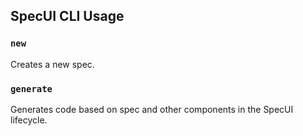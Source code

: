 ## SpecUI CLI Usage

### `new`

Creates a new spec.

### `generate`

Generates code based on spec and other components in the SpecUI lifecycle.

